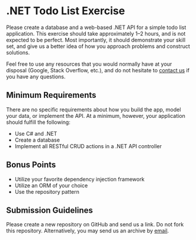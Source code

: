 # .NET Todo List Exercise

Please create a database and a web-based .NET API for a simple todo list application. This exercise should take approximately 1&ndash;2 hours, and is not expected to be perfect. Most importantly, it should demonstrate your skill set, and give us a better idea of how you approach problems and construct solutions.

Feel free to use any resources that you would normally have at your disposal (Google, Stack Overflow, etc.), and do not hesitate to [contact us](mailto:developer@hellotonic.com) if you have any questions.

## Minimum Requirements

There are no specific requirements about how you build the app, model your data, or implement the API. At a minimum, however, your application should fulfill the following:

* Use C# and .NET
* Create a database
* Implement all RESTful CRUD actions in a .NET API controller

## Bonus Points

* Utilize your favorite dependency injection framework
* Utilize an ORM of your choice
* Use the repository pattern

## Submission Guidelines

Please create a new repository on GitHub and send us a link. Do not fork this repository. Alternatively, you may send us an archive by [email](mailto:developer@hellotonic.com).
